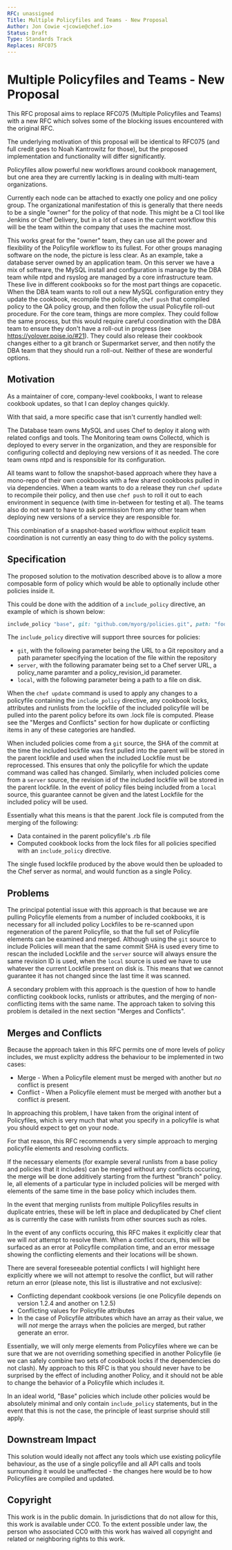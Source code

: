 ```yaml
---
RFC: unassigned
Title: Multiple Policyfiles and Teams - New Proposal
Author: Jon Cowie <jcowie@chef.io>
Status: Draft
Type: Standards Track
Replaces: RFC075
---
```


# Multiple Policyfiles and Teams - New Proposal

This RFC proposal aims to replace RFC075 (Multiple Policyfiles and Teams) with a new RFC which solves some of the blocking issues encountered with the original RFC.

The underlying motivation of this proposal will be identical to RFC075 (and full credit goes to Noah Kantrowitz for those), but the proposed implementation and functionality will differ significantly.


Policyfiles allow powerful new workflows around cookbook management, but one
area they are currently lacking is in dealing with multi-team organizations.

Currently each node can be attached to exactly one policy and one policy group.
The organizational manifestation of this is generally that there needs to be a
single "owner" for the policy of that node. This might be a CI tool like Jenkins
or Chef Delivery, but in a lot of cases in the current workflow this will be the
team within the company that uses the machine most.

This works great for the "owner" team, they can use all the power and
flexibility of the Policyfile workflow to its fullest. For other groups
managing software on the node, the picture is less clear. As an example, take a
database server owned by an application team. On this server we have a mix of
software, the MySQL install and configuration is manage by the DBA team while
ntpd and rsyslog are managed by a core infrastructure team. These live in
different cookbooks so for the most part things are copacetic. When the DBA
team wants to roll out a new MySQL configuration entry they update the cookbook,
recompile the policyfile, `chef push` that compiled policy to the QA policy
group, and then follow the usual Policyfile roll-out procedure. For the core
team, things are more complex. They could follow the same process, but this
would require careful coordination with the DBA team to ensure they don't have
a roll-out in progress (see https://yolover.poise.io/#21). They could also
release their cookbook changes either to a git branch or Supermarket server,
and then notify the DBA team that they should run a roll-out. Neither of these
are wonderful options.

## Motivation

   As a maintainer of core, company-level cookbooks,
    I want to release cookbook updates,
    so that I can deploy changes quickly.

With that said, a more specific case that isn't currently handled well:

The Database team owns MySQL and uses Chef to deploy it along with related configs
and tools. The Monitoring team owns Collectd, which is deployed to every server
in the organization, and they are responsible for configuring collectd and deploying
new versions of it as needed. The core team owns ntpd and is responsible for its
configuration.

All teams want to follow the snapshot-based approach where they have a mono-repo
of their own cookbooks with a few shared cookbooks pulled in via dependencies.
When a team wants to do a release they run `chef update` to recompile their
policy, and then use `chef push` to roll it out to each environment in sequence
(with time in-between for testing et al). The teams also do not want to have to
ask permission from any other team when deploying new versions of a service they
are responsible for.

This combination of a snapshot-based workflow without explicit team coordination
is not currently an easy thing to do with the policy systems.


## Specification

The proposed solution to the motivation described above is to allow a more composable form of policy which would be able to optionally include other policies inside it.

This could be done with the addition of a ```include_policy``` directive, an example of which is shown below:

```ruby
include_policy "base", git: "github.com/myorg/policies.git", path: "foo/bar/baz.lock.json"
```

The ```include_policy``` directive will support three sources for policies: 

* ```git```, with the following parameter being the URL to a Git repository and a path parameter specifying the location of the file within the repository
* ```server```, with the following paramater being set to a Chef server URL, a policy_name paramter and a policy_revision_id parameter.
* ```local```, with the following parameter being a path to a file on disk.

When the ```chef update``` command is used to apply any changes to a policyfile containing the ```include_policy``` directive, any cookbook locks, attributes and runlists from the lockfile of the included policyfile will be pulled into the parent policy before its own .lock file is computed. Please see the "Merges and Conflicts" section for how duplicate or conflicting items in any of these categories are handled.

When included policies come from a ```git``` source, the SHA of the commit at the time the included lockfile was first pulled into the parent will be stored in the parent lockfile and used when the included Lockfile must be reprocessed. This ensures that only the policyfile for which the update command was called has changed. Similarly, when included policies come from a ```server``` source, the revision id of the included lockfile will be stored in the parent lockfile. In the event of policy files being included from a ```local``` source, this guarantee cannot be given and the latest Lockfile for the included policy will be used.

Essentially what this means is that the parent .lock file is computed from the merging of the following:

* Data contained in the parent policyfile's .rb file
* Computed cookbook locks from the lock files for all policies specified with an ```include_policy``` directive.

The single fused lockfile produced by the above would then be uploaded to the Chef server as normal, and would function as a single Policy.

## Problems

The principal potential issue with this approach is that because we are pulling Policyfile elements from a number of included cookbooks, it is necessary for all included policy Lockfiles to be re-scanned upon regeneration of the parent Policyfile, so that the full set of Policyfile elements can be examined and merged. Although using the ```git``` source to include Policies will mean that the same commit SHA is used every time to rescan the included Lockfile and the ```server``` source will always ensure the same revision ID is used, when the ```local``` source is used we have to use whatever the current Lockfile present on disk is. This means that we cannot guarantee it has not changed since the last time it was scanned.

A secondary problem with this approach is the question of how to handle conflicting cookbook locks, runlists or attributes, and the merging of non-conflicting items with the same name. The approach taken to solving this problem is detailed in the next section "Merges and Conflicts".

## Merges and Conflicts

Because the approach taken in this RFC permits one of more levels of policy includes, we must expliclty address the behaviour to be implemented in two cases:

* Merge - When a Policyfile element must be merged with another but *no* conflict is present
* Conflict - When a Policyfile element must be merged with another but a conflict *is* present.

In approaching this problem, I have  taken from the original intent of Policyfiles, which is very much that what you specify in a policyfile is what you should expect to get on your node.

For that reason, this RFC recommends a very simple approach to merging policyfile elements and resolving conflicts.

If the necessary elements (for example several runlists from a base policy and policies that it includes) can be merged without any conflicts occuring, the merge will be done additively starting from the furthest "branch" policy. Ie, all elements of a particular type in included policies will be merged with elements of the same time in the base policy which includes them.

In the event that merging runlists from multiple Policyfiles results in duplicate entries, these will be left in place and deduplicated by Chef client as is currently the case with runlists from other sources such as roles.

In the event of any conflicts occuring, this RFC makes it explicitly clear that we will *not* attempt to resolve them. When a conflict occurs, this will be surfaced as an error at Policyfile compilation time, and an error message showing the conflicting elements and their locations will be shown.

There are several foreseeable potential conflicts I will highlight here explicitly where we will not attempt to resolve the conflict, but will rather return an error (please note, this list is illustrative and not exclusive):

* Conflicting dependant cookbook versions (ie one Policyfile depends on version 1.2.4 and another on 1.2.5)
* Conflicting values for Policyfile attributes
* In the case of Policyfile attributes which have an array as their value, we will *not* merge the arrays when the policies are merged, but rather generate an error.

Essentially, we will only merge elements from Policyfiles where we can be sure that we are not overriding something specified in another Policyfile (ie we can safely combine two sets of cookbook locks if the dependencies do not clash). My approach to this RFC is that you should never have to be surprised by the effect of including another Policy, and it should not be able to change the behavior of a Policyfile which includes it.
 

In an ideal world, "Base" policies which include other policies would be absolutely minimal and only contain ``include_policy`` statements, but in the event that this is not the case, the principle of least surprise should still apply. 

## Downstream Impact

This solution would ideally not affect any tools which use existing policyfile behaviour, as the use of a single policyfile and all API calls and tools surrounding it would be unaffected - the changes here would be to how Policyfiles are compiled and updated.

## Copyright

This work is in the public domain. In jurisdictions that do not allow for this,
this work is available under CC0. To the extent possible under law, the person
who associated CC0 with this work has waived all copyright and related or
neighboring rights to this work.
